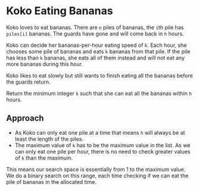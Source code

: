 # Koko Eating Bananas
Koko loves to eat bananas. There are `n` piles of bananas, the `i`th pile has `piles[i]` bananas. The guards have gone and
will come back in `h` hours.

Koko can decide her bananas-per-hour eating speed of `k`. Each hour, she chooses some pile of bananas and eats `k` 
bananas from that pile. If the pile has less than `k` bananas, she eats all of them instead and will not eat any more
bananas during this hour.

Koko likes to eat slowly but still wants to finish eating all the bananas before the guards return.

Return the minimum integer `k` such that she can eat all the bananas within `h` hours.


## Approach
- As Koko can only eat one pile at a time that means `h` will always be at least the length of the piles.
- The maximum value of `k` has to be the maximum value in the list. As we can only eat one pile per hour, there is no 
  need to check greater values of `k` than the maximum.

This means our search space is essentially from 1 to the maximum value. We do a binary search on this range, each time
checking if we can eat the pile of bananas in the allocated time.
